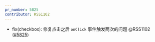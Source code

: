 ```yaml
---
pr_number: 5825
contributor: RSS1102
---
```


- fix(checkbox): 修复点击之后 `onClick` 事件触发两次的问题 @RSS1102 ([#5825](https://github.com/Tencent/tdesign-vue-next/pull/5825))
